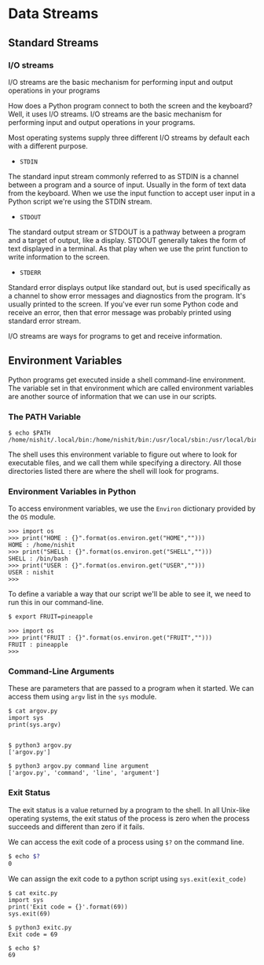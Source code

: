 <h1> Data Streams </h1>

<h2> Standard Streams </h2>

<h3> I/O streams </h3>

I/O streams are the basic mechanism for performing input and output operations in your programs

How does a Python program connect to both the screen and the keyboard?
Well, it uses I/O streams.
I/O streams are the basic mechanism for performing input and
output operations in your programs.

Most operating systems supply three different I/O streams by default each with
a different purpose. 

* `STDIN` 

The standard input stream commonly referred to as STDIN is a channel
between a program and a source of input.
Usually in the form of text data from the keyboard.
When we use the input function to accept user input in a Python script we're
using the STDIN stream.

* `STDOUT`

The standard output stream or STDOUT is a pathway between a program and
a target of output, like a display.
STDOUT generally takes the form of text displayed in a terminal.
As that play when we use the print function to write information to
the screen.

* `STDERR` 

Standard error displays output like standard out, but is used
specifically as a channel to show error messages and diagnostics from the program.
It's usually printed to the screen.
If you've ever run some Python code and receive an error,
then that error message was probably printed using standard error stream. 

I/O streams are ways for programs to get and receive information. 

<h2> Environment Variables </h2>

Python programs get executed
inside a shell command-line environment.
The variable set in
that environment which are called
environment variables are another source
of information that we can use in our scripts.

 <h3>The PATH Variable</h3>
 
```shell
$ echo $PATH
/home/nishit/.local/bin:/home/nishit/bin:/usr/local/sbin:/usr/local/bin:/usr/sbin:/usr/bin:/sbin:/bin:/usr/games:/usr/local/games:/snap/bin
```
The shell uses this environment variable to
figure out where to look for executable files,
and we call them while specifying a directory.
All those directories listed there are
where the shell will look for programs.  

<h3> Environment Variables in Python </h3>
 
To access environment variables,
we use the `Environ` dictionary provided by the `OS` module. 

```python3
>>> import os
>>> print("HOME : {}".format(os.environ.get("HOME","")))
HOME : /home/nishit
>>> print("SHELL : {}".format(os.environ.get("SHELL","")))
SHELL : /bin/bash
>>> print("USER : {}".format(os.environ.get("USER","")))
USER : nishit
>>> 
```

To define a variable a way that
our script we'll be able to see it,
we need to run this in our command-line. 

```sh
$ export FRUIT=pineapple
```

```python3
>>> import os
>>> print("FRUIT : {}".format(os.environ.get("FRUIT","")))
FRUIT : pineapple
>>> 
```
<h3> Command-Line Arguments </h3>

These are parameters that are
passed to a program when it started. 
We can access them using `argv` list in the `sys` module.

```shell
$ cat argov.py 
import sys
print(sys.argv)


$ python3 argov.py 
['argov.py']

$ python3 argov.py command line argument
['argov.py', 'command', 'line', 'argument']
```
<h3> Exit Status </h3>

The exit status is a value
returned by a program to the shell.
In all Unix-like operating systems,
the exit status of the process is zero when
the process succeeds and different than zero if it fails.

We can access the exit code of a process using `$?` on the command line.

```sh
$ echo $?
0
```
We can assign the exit code to a  python script using `sys.exit(exit_code)`

```shell
$ cat exitc.py
import sys
print('Exit code = {}'.format(69))
sys.exit(69)

$ python3 exitc.py 
Exit code = 69

$ echo $?
69

```

